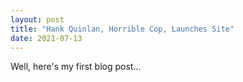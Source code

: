 ```yaml
---
layout: post
title: "Hank Quinlan, Horrible Cop, Launches Site"
date: 2021-07-13
---
```


Well, here's my first blog post...
